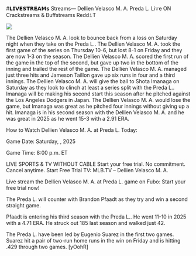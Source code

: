 #𝗟𝗜𝗩𝗘𝗦𝗧𝗥𝗘𝗔𝗠𝘀 Streams— Dellien Velasco M. A. Preda L. Li𝚟e ON Crackstreams & Buffstreams Redd𝚒T  
  
  
[![](https://i.imgur.com/qSNzIqt.png)](https://movie.rssnews.media/mBmfFqqd.php)  
  
The Dellien Velasco M. A. look to bounce back from a loss on Saturday night when they take on the Preda L.. The Dellien Velasco M. A. took the first game of the series on Thursday 10-6, but lost 8-1 on Friday and they are now 1-3 on the season. The Dellien Velasco M. A. scored the first run of the game in the top of the second, but gave up two in the bottom of the inning and trailed the rest of the game. The Dellien Velasco M. A. managed just three hits and Jameson Taillon gave up six runs in four and a third innings. The Dellien Velasco M. A. will give the ball to Shota Imanaga on Saturday as they look to clinch at least a series split with the Preda L.. Imanaga will be making his second start this season after he pitched against the Los Angeles Dodgers in Japan. The Dellien Velasco M. A. would lose the game, but Imanaga was great as he pitched four innings without giving up a hit. Imanaga is in his second season with the Dellien Velasco M. A. and he was great in 2025 as he went 15-3 with a 2.91 ERA.

How to Watch Dellien Velasco M. A. at Preda L. Today:

Game Date: Saturday, , 2025

Game Time: 8:00 p.m. ET

LIVE SPORTS & TV WITHOUT CABLE
Start your free trial. No commitment. Cancel anytime.
Start Free Trial
TV: MLB.TV – Dellien Velasco M. A.

Live stream the Dellien Velasco M. A. at Preda L. game on Fubo: Start your free trial now!

The Preda L. will counter with Brandon Pfaadt as they try and win a second straight game.

Pfaadt is entering his third season with the Preda L.. He went 11-10 in 2025 with a 4.71 ERA. He struck out 185 last season and walked just 42.

The Preda L. have been led by Eugenio Suarez in the first two games. Suarez hit a pair of two-run home runs in the win on Friday and is hitting .429 through two games. [yOohR]